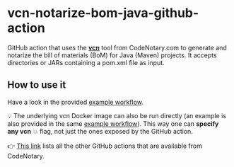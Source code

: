 # vcn-notarize-bom-java-github-action

GitHub action that uses the **[vcn](https://github.com/codenotary/vcn)** tool from CodeNotary.com to generate and notarize the bill of materials (BoM) for Java (Maven) projects. It accepts directories or JARs containing a pom.xml file as input.

## How to use it

Have a look in the provided [example workflow](.github/workflows/example.yml).

:bulb: The underlying vcn Docker image can also be run directly (an example is also provided in the same [example workflow](.github/workflows/example.yml)). This way one can **specify any vcn** :boom: flag, not just the ones exposed by the GitHub action.

👉 [This link](https://github.com/marketplace?type=actions&query=publisher%3Acodenotary+) lists all the other GitHub actions that are available from CodeNotary.
